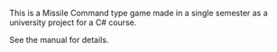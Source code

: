 This is a Missile Command type game made in a single semester as a university project for a C# course.

See the manual for details.